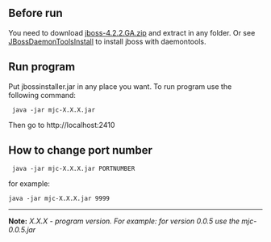 ## Before run ##

You need to download [jboss-4.2.2.GA.zip](http://downloads.sourceforge.net/jboss/jboss-4.2.2.GA.zip) and extract in any folder.
Or see [JBossDaemonToolsInstall](JBossDaemonToolsInstall.md) to install jboss with daemontools.


## Run program ##

Put jbossinstaller.jar in any place you want.
To run program use the following command:
```
 java -jar mjc-X.X.X.jar
```

Then go to http://localhost:2410

## How to change port number ##
```
 java -jar mjc-X.X.X.jar PORTNUMBER
```
for example:

```
java -jar mjc-X.X.X.jar 9999
```


---

**Note:** _X.X.X - program version. For example: for version 0.0.5 use the mjc-0.0.5.jar_